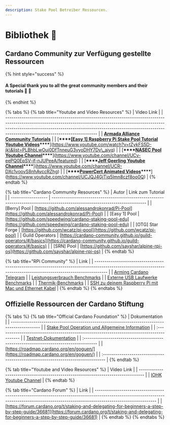 ```yaml
---
description: Stake Pool Betreiber Ressourcen.
---
```


# Bibliothek 🏫

## Cardano Community zur Verfügung gestellte Ressourcen

{% hint style="success" %}
#### A Special thank you to all the great community members and their tutorials 🙏 🤗
{% endhint %}

{% tabs %}
{% tab title="Youtube and Video Resources" %}
| Video Link                                                                                                                                                                                                                                                                              |
| --------------------------------------------------------------------------------------------------------------------------------------------------------------------------------------------------------------------------------------------------------------------------------------- |
| [**Armada Alliance Community Tutorials**](https://www.youtube.com/channel/UCligunhcmbMYaBUMvONsKwg)                                                                                                                                                                                     |
| [**\*\*\*\*[**\[Easy 1\] Raspberry Pi Stake Pool Tutorial Youtube Videos**](https://www.youtube.com/watch?v=tZykFS5D-jk&list=PLBhbLwOuj0DfTnneuG3vyoDHY7Dv_aiyq)\*\*\*\***](https://www.youtube.com/watch?v=tZykFS5D-jk\&list=PLBhbLwOuj0DfTnneuG3vyoDHY7Dv\_aiyq) |
| [**\*\*\*\*[**NASEC Pool Youtube Channel**](https://www.youtube.com/channel/UCv-eePQ0EpSV-jf-nJUPeeA/featured)\*\*\*\***](https://www.youtube.com/channel/UCv-eePQ0EpSV-jf-nJUPeeA/featured)                                                                            |
| [**\*\*\*\*[**Jeff Geerling Youtube Channel**](https://www.youtube.com/channel/UCR-DXc1voovS8nhAvccRZhg)\*\*\*\***](https://www.youtube.com/channel/UCR-DXc1voovS8nhAvccRZhg)                                                                                           |
| [**\*\*\*\*[**PowerCert Animated Videos**](https://www.youtube.com/channel/UCJQJ4GjTiq5lmn8czf8oo0Q)\*\*\*\***](https://www.youtube.com/channel/UCJQJ4GjTiq5lmn8czf8oo0Q)                                                                                               |
{% endtab %}

{% tab title="Cardano Community Resources" %}
| Autor              | Link zum Tutorial                                                                                                            |
| ------------------ | ---------------------------------------------------------------------------------------------------------------------------- |
| \[Berry] Pool     | [https://github.com/alessandrokonrad/Pi-Pool](https://github.com/alessandrokonrad/Pi-Pool)                                   |
| \[Easy 1] Pool    | [https://github.com/speedwing/cardano-staking-pool-edu](https://github.com/speedwing/cardano-staking-pool-edu)               |
| \[OTG] Star Forge | [https://github.com/wcatz/pi-pool](https://github.com/wcatz/pi-pool)                                                         |
| Guild Operators    | [https://cardano-community.github.io/guild-operators/#/basics](https://cardano-community.github.io/guild-operators/#/basics) |
| \[SRN] Pool       | [https://github.com/sayshar/alpine-rpi-os](https://github.com/sayshar/alpine-rpi-os)                                         |
{% endtab %}

{% tab title="RPi Community" %}
| Link                                                                                                                                                               |
| ------------------------------------------------------------------------------------------------------------------------------------------------------------------ |
| [Arming Cardano Telegram](https://github.com/rekuenkdr/master/tree/44e80aa783ef319f1f88f701f497d59f81d033cd/joinchat/FeKTCBu-pn5OUZUz4joF2w/README.md)             |
| [Leistungsverbrauch Benchmarks](https://www.pidramble.com/wiki/benchmarks/power-consumption)                                                                       |
| [Externe USB Laufwerke Benchmarks](https://www.pidramble.com/wiki/benchmarks/external-usb-drives)                                                                  |
| [Thermik-Benchmarks](https://downey.io/blog/raspberry-pi-4-heatsinks-and-fans/)                                                                                    |
| [SSH zu deinem Raspberry Pi mit Mac und Ethernet Kabel](https://medium.com/@tzhenghao/how-to-ssh-into-your-raspberry-pi-with-a-mac-and-ethernet-cable-636a197d055) |
{% endtab %}
{% endtabs %}

## Offizielle Ressourcen der Cardano Stiftung

{% tabs %}
{% tab title="Official Cardano Foundation" %}
| Dokumentation                                                                                |
| -------------------------------------------------------------------------------------------- |
| [Stake Pool Operation und Allgemeine Information](https://cardano.org/stake-pool-operation/) |
| :----------------------------------------------------------------------------------------    |
| [Testnet-Dokumentation](https://developers.cardano.org/en/testnets/cardano/overview/)        |
| :------------------------------------------------------------------------------------        |
| [https://roadmap.cardano.org/en/goguen/](https://roadmap.cardano.org/en/goguen/)             |
| :-------------------------------------------------------------------------------             |
{% endtab %}

{% tab title="Youtube and Video Resources" %}
| Video Link                                                                       |
| -------------------------------------------------------------------------------- |
| [IOHK Youtube Channel](https://www.youtube.com/channel/UCBJ0p9aCW-W82TwNM-z3V2w) |
{% endtab %}

{% tab title="Cardano Forum" %}
| Link                                                                                                                                                                                       |
| ------------------------------------------------------------------------------------------------------------------------------------------------------------------------------------------ |
| [https://forum.cardano.org/t/staking-and-delegating-for-beginners-a-step-by-step-guide/36681](https://forum.cardano.org/t/staking-and-delegating-for-beginners-a-step-by-step-guide/36681) |
{% endtab %}
{% endtabs %}
